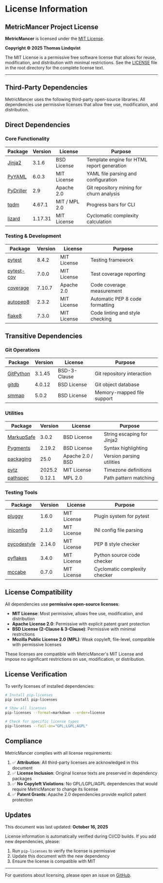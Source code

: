 # License Information

## MetricMancer Project License

**MetricMancer** is licensed under the [MIT License](LICENSE).

**Copyright © 2025 Thomas Lindqvist**

The MIT License is a permissive free software license that allows for reuse, modification, and distribution with minimal restrictions. See the [LICENSE](LICENSE) file in the root directory for the complete license text.

---

## Third-Party Dependencies

MetricMancer uses the following third-party open-source libraries. All dependencies use permissive licenses that allow free use, modification, and distribution.

## Direct Dependencies

### Core Functionality

| Package | Version | License | Purpose |
|---------|---------|---------|---------|
| [Jinja2](https://jinja.palletsprojects.com/) | 3.1.6 | BSD License | Template engine for HTML report generation |
| [PyYAML](https://pyyaml.org/) | 6.0.3 | MIT License | YAML file parsing and configuration |
| [PyDriller](https://github.com/ishepard/pydriller) | 2.9 | Apache 2.0 | Git repository mining for churn analysis |
| [tqdm](https://github.com/tqdm/tqdm) | 4.67.1 | MIT / MPL 2.0 | Progress bars for CLI |
| [lizard](https://github.com/terryyin/lizard) | 1.17.31 | MIT License | Cyclomatic complexity calculation |

### Testing & Development

| Package | Version | License | Purpose |
|---------|---------|---------|---------|
| [pytest](https://pytest.org/) | 8.4.2 | MIT License | Testing framework |
| [pytest-cov](https://github.com/pytest-dev/pytest-cov) | 7.0.0 | MIT License | Test coverage reporting |
| [coverage](https://coverage.readthedocs.io/) | 7.10.7 | Apache 2.0 | Code coverage measurement |
| [autopep8](https://github.com/hhatto/autopep8) | 2.3.2 | MIT License | Automatic PEP 8 code formatting |
| [flake8](https://flake8.pycqa.org/) | 7.3.0 | MIT License | Code linting and style checking |

## Transitive Dependencies

### Git Operations

| Package | Version | License | Purpose |
|---------|---------|---------|---------|
| [GitPython](https://github.com/gitpython-developers/GitPython) | 3.1.45 | BSD-3-Clause | Git repository interaction |
| [gitdb](https://github.com/gitpython-developers/gitdb) | 4.0.12 | BSD License | Git object database |
| [smmap](https://github.com/gitpython-developers/smmap) | 5.0.2 | BSD License | Memory-mapped file support |

### Utilities

| Package | Version | License | Purpose |
|---------|---------|---------|---------|
| [MarkupSafe](https://palletsprojects.com/p/markupsafe/) | 3.0.2 | BSD License | String escaping for Jinja2 |
| [Pygments](https://pygments.org/) | 2.19.2 | BSD License | Syntax highlighting |
| [packaging](https://github.com/pypa/packaging) | 25.0 | Apache 2.0 / BSD | Version parsing utilities |
| [pytz](https://pythonhosted.org/pytz/) | 2025.2 | MIT License | Timezone definitions |
| [pathspec](https://github.com/cpburnz/python-pathspec) | 0.12.1 | MPL 2.0 | Path pattern matching |

### Testing Tools

| Package | Version | License | Purpose |
|---------|---------|---------|---------|
| [pluggy](https://github.com/pytest-dev/pluggy) | 1.6.0 | MIT License | Plugin system for pytest |
| [iniconfig](https://github.com/pytest-dev/iniconfig) | 2.1.0 | MIT License | INI config file parsing |
| [pycodestyle](https://pycodestyle.pycqa.org/) | 2.14.0 | MIT License | PEP 8 style checker |
| [pyflakes](https://github.com/PyCQA/pyflakes) | 3.4.0 | MIT License | Python source code checker |
| [mccabe](https://github.com/PyCQA/mccabe) | 0.7.0 | MIT License | Cyclomatic complexity checker |

## License Compatibility

All dependencies use **permissive open-source licenses**:

- **MIT License**: Most permissive, allows free use, modification, and distribution
- **Apache License 2.0**: Permissive with explicit patent grant protection
- **BSD License (2-Clause & 3-Clause)**: Permissive with minimal restrictions
- **Mozilla Public License 2.0 (MPL)**: Weak copyleft, file-level, compatible with permissive licenses

These licenses are compatible with MetricMancer's MIT License and impose no significant restrictions on use, modification, or distribution.

## License Verification

To verify licenses of installed dependencies:

```bash
# Install pip-licenses
pip install pip-licenses

# Show all licenses
pip-licenses --format=markdown --order=license

# Check for specific license types
pip-licenses --fail-on="GPL;LGPL;AGPL"
```

## Compliance

MetricMancer complies with all license requirements:

1. ✅ **Attribution**: All third-party licenses are acknowledged in this document
2. ✅ **License Inclusion**: Original license texts are preserved in dependency packages
3. ✅ **No Copyleft Violations**: No GPL/LGPL/AGPL dependencies that would require MetricMancer to change its license
4. ✅ **Patent Grants**: Apache 2.0 dependencies provide explicit patent protection

## Updates

This document was last updated: **October 16, 2025**

License information is automatically verified during CI/CD builds. If you add new dependencies, please:

1. Run `pip-licenses` to verify the license is permissive
2. Update this document with the new dependency
3. Ensure the license is compatible with MIT

---

For questions about licensing, please open an issue on [GitHub](https://github.com/CmdrPrompt/MetricMancer/issues).
